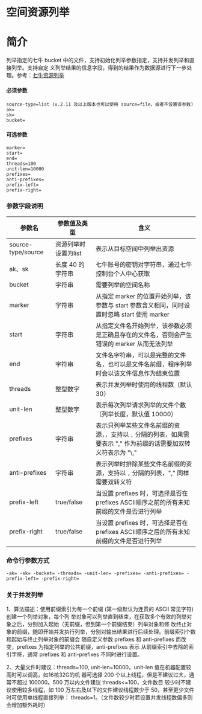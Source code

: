 # 空间资源列举

# 简介
列举指定的七牛 bucket 中的文件，支持初始化列举参数指定，支持并发列举和直接列举。支持自定
义列举结果的信息字段，得到的结果作为数据源进行下一步处理。参考：[七牛资源列举](https://developer.qiniu.com/kodo/api/1284/list)  

#### 必须参数
```
source-type=list (v.2.11 及以上版本也可以使用 source=file，或者不设置该参数)
ak=
sk=
bucket=
```

#### 可选参数
```
marker=
start=
end=
threads=100
unit-len=10000
prefixes=
anti-prefixes=
prefix-left=
prefix-right=
```

### 参数字段说明
|参数名|参数值及类型 | 含义|  
|-----|-------|-----|  
|source-type/source| 资源列举时设置为list | 表示从目标空间中列举出资源|  
|ak、sk|长度 40 的字符串|七牛账号的密钥对字符串，通过七牛控制台个人中心获取|  
|bucket|字符串| 需要列举的空间名称|  
|marker|字符串| 从指定 marker 的位置开始列举，该参数与 start 参数含义相同，同时设置时忽略 start 使用 marker |  
|start|字符串| 从指定文件名开始列举，该参数必须是正确且存在的文件名，否则会产生错误的 marker 从而无法列举 |  
|end|字符串| 文件名字符串，可以是完整的文件名，也可以是文件名前缀，程序列举时会以该文件信息作为结束位置|  
|threads| 整型数字| 表示并发列举时使用的线程数（默认 30）|  
|unit-len| 整型数字| 表示每次列举请求列举的文件个数（列举长度，默认值 10000）|  
|prefixes| 字符串| 表示只列举某些文件名前缀的资源，，支持以 `,` 分隔的列表，如果需要表示 "," 作为前缀的话需要加双转义符表示为 "\\,"|  
|anti-prefixes| 字符串| 表示列举时排除某些文件名前缀的资源，支持以 `,` 分隔的列表，"," 同样需要双转义符|  
|prefix-left| true/false| 当设置 prefixes 时，可选择是否在prefixes ASCII顺序之前的所有未知前缀的文件是否进行列举|  
|prefix-right| true/false| 当设置 prefixes 时，可选择是否在prefixes ASCII顺序之后的所有未知前缀的文件是否进行列举|  

### 命令行参数方式
```
-ak= -sk= -bucket= -threads= -unit-len= -prefixes= -anti-prefixes= -prefix-left= -prefix-right=
```

### 关于并发列举
1、算法描述：使用前缀索引为每一个前缀 (第一级默认为连贯的 ASCII 常见字符) 创建一个列举对象，每个列
举对象可以列举直到结束，在获取多个有效的列举对象之后，分别加入起始（无前缀，但到第一个前缀结束）列举对象和修
改终止对象的前缀，随即开始并发执行列举，分别对输出结果进行后续处理。前缀索引个数和起始与终止列举对象的前缀会
随自定义参数 prefixes 和 anti-prefixes 而改变，prefixes 为指定列举的公共前缀，anti-prefixes 表示
从前缀索引中去除的索引字符，通常 prefixes 和 anti-prefixes 不同时进行设置。  

2、大量文件时建议：threads=100, unit-len=10000，unit-len 值在机器配置较高时可以调高，如16核32G的机
器可选择 200 个以上线程，但是不建议过大，通常不超过 100000。500 万以内文件建议 threads<=100，文件数目
较少时不建议使用较多线程，如 100 万左右及以下的文件建议线程数少于 50，甚至更少文件时可使用单线程直接列举：
threads=1。（文件数较少时若设置并发线程数偏多则会增加额外耗时）
